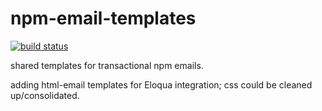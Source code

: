 # npm-email-templates

[![build status](https://travis-ci.org/npm/email-templates.svg)](https://travis-ci.org/npm/email-templates)

shared templates for transactional npm emails.

adding html-email templates for Eloqua integration; css could be cleaned up/consolidated.
